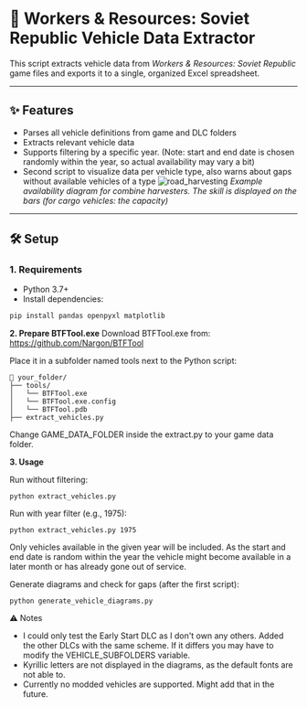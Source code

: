 # 🚛 Workers & Resources: Soviet Republic Vehicle Data Extractor

This script extracts vehicle data from *Workers & Resources: Soviet Republic* game files and exports it to a single, organized Excel spreadsheet.

---

## ✨ Features

- Parses all vehicle definitions from game and DLC folders
- Extracts relevant vehicle data
- Supports filtering by a specific year. (Note: start and end date is chosen randomly within the year, so actual availability may vary a bit)
- Second script to visualize data per vehicle type, also warns about gaps without available vehicles of a type
![road_harvesting](https://github.com/user-attachments/assets/8c454b3c-06b9-41af-bfd5-4362882caf42)
*Example availability diagram for combine harvesters. The skill is displayed on the bars (for cargo vehicles: the capacity)*

---

## 🛠 Setup

### 1. Requirements

- Python 3.7+
- Install dependencies:

```bash
pip install pandas openpyxl matplotlib
```

**2. Prepare BTFTool.exe**
Download BTFTool.exe from: https://github.com/Nargon/BTFTool

Place it in a subfolder named tools next to the Python script:
```
📁 your_folder/
├── tools/
│   └── BTFTool.exe
│   └── BTFTool.exe.config
│   └── BTFTool.pdb
├── extract_vehicles.py
```
Change GAME_DATA_FOLDER inside the extract.py to your game data folder.

**3. Usage**

Run without filtering:
```
python extract_vehicles.py
```
Run with year filter (e.g., 1975):
```
python extract_vehicles.py 1975
```
Only vehicles available in the given year will be included. As the start and end date is random within the year the vehicle might become available in a later month or has already gone out of service.

Generate diagrams and check for gaps (after the first script):
```
python generate_vehicle_diagrams.py
```


⚠️ Notes

- I could only test the Early Start DLC as I don't own any others. Added the other DLCs with the same scheme. If it differs you may have to modify the VEHICLE_SUBFOLDERS variable.
- Kyrillic letters are not displayed in the diagrams, as the default fonts are not able to.
- Currently no modded vehicles are supported. Might add that in the future.
